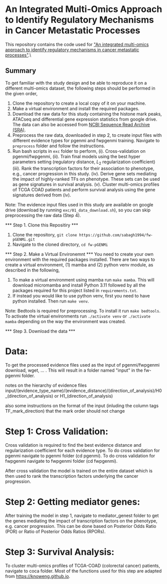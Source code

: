 # An Integrated Multi-Omics Approach to Identify Regulatory Mechanisms in Cancer Metastatic Processes

This repository contains the code used for ["An integrated multi-omics approach to identify regulatory mechanisms in cancer metastatic processes"](https://genomebiology.biomedcentral.com/articles/10.1186/s13059-020-02213-x).\\

## Summary
To get familiar with the study design and be able to reproduce it on a different multi-omics dataset, the following steps should be performed in the given order,
1) Clone the repository to create a local copy of it on your machine.
2) Make a virtual environment and install the required packages.
3) Download the raw data for this study containing the histone mark peaks, ATACseq and differential gene expression statistics from google drive.
   The data can also be accessed from [NCBI Sequence Read Archive (SRA)](https://www.ncbi.nlm.nih.gov/sra/?term=PRJNA659546).
4) Preprocess the raw data, downloaded in step 2, to create input files with different evidence types for pgenmi and fwpgenmi training. 
   Navigate to `preprocess` folder and follow the instructions.
5) Run bash scripts in `exc` folder to perform,
   (i). Cross-validation on pgenmi/fwpgenmi,
   (ii). Train final models using the best hyper parameters setting (regulatory distance, $L_2$ regularization coefficient)
   (iii). Rank the transcription factors for their association to phenotype, e.g., cancer progression in this study.
   (iv). Derive gene sets mediating the impact of highly-ranked TFs on phenotype. These sets can be used as gene signatures in survival analysis.
   (v). Cluster multi-omics profiles of TCGA COAD patients and perform survival analysis using the gene signatures derived from (iv).

Note: The evidence input files used in this study are available on google drive (download by running `exc/01_data_download.sh`), so you can skip preprocessing the raw data (Step 4).


*** Step 1. Clone this Repositiry ***
1. Clone the repository, `git clone https://github.com/sabagh1994/fw-pGENMi.git`
2. Navigate to the cloned directory, `cd fw-pGENMi`

*** Step 2. Make a Virtual Environemnt ***
You need to create your own environment with the required packages installed. There are two ways to create a virtual environment, (1) mamba and (2) python venv module, as described in the following,
1. To make a virtual environment using mamba run `make mamba`. This will download micromamba and install Python 3.11 followed by all the packages 
   required for this project listed in `requirements.txt`.
2. If instead you would like to use python venv, first you need to have python installed. Then run `make venv`.

Note: Bedtools is required for preprocessing. To install it run `make bedtools`.
To activate the virtual environments run `./activate venv` or `./activate mamba` depending on the way the environment was created.

*** Step 3. Download the data ***


# Data:

To get the processed evidence files used as the input of pgenmi/fwpgenmi
download, wget, ... . This will result in a folder named "input" in the fw-pgenmi folder.

notes on the hierarchy of evidence files input/(evidence_type_name)/(evidence_distance)/(direction_of_analysis)/H0_(direction_of_analysis) or H1_(direction_of_analysis) 

also some instructions on the format of the input (inluding the column tags TF_mark_direction) that the mark order should not change 

# Step 1: Cross Validation:

Cross validation is required to find the best evidence distance and regularization coefficient for each evidence type.
To do cross validation for pgenmi navigate to pgenmi folder (cd pgenmi).
To do cross validation for fwpgenmi navigate to fwpgenmi folder (cd fwpgenmi).

After cross validation the model is trained on the entire dataset which is then used to rank the transcription factors underlying the cancer progression.

# Step 2: Getting mediator genes:

After training the model in step 1, navigate to mediator_genest folder to get the genes mediating the impact of transcription factors on the phenotype, e.g. cancer progression. This can be done based on Posterior Odds Ratio (POR) or Ratio of Posterior Odds Ratios (RPORs).

# Step 3: Survival Analysis:

To cluster multi-omics profiles of TCGA-COAD (colorectal cancer) patients, navigate to coca folder. Most of the functions used for this step are adapted from https://knoweng.github.io.